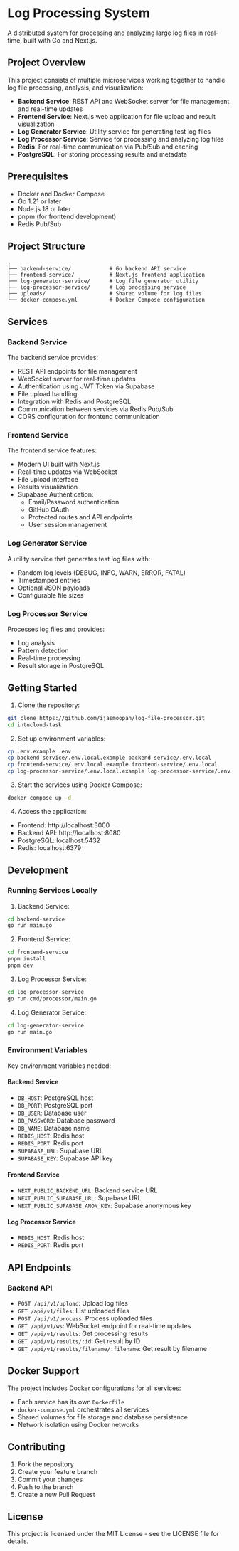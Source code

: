 # Log Processing System

A distributed system for processing and analyzing large log files in real-time, built with Go and Next.js.

## Project Overview

This project consists of multiple microservices working together to handle log file processing, analysis, and visualization:

- **Backend Service**: REST API and WebSocket server for file management and real-time updates
- **Frontend Service**: Next.js web application for file upload and result visualization
- **Log Generator Service**: Utility service for generating test log files
- **Log Processor Service**: Service for processing and analyzing log files
- **Redis**: For real-time communication via Pub/Sub and caching
- **PostgreSQL**: For storing processing results and metadata

## Prerequisites

- Docker and Docker Compose
- Go 1.21 or later
- Node.js 18 or later
- pnpm (for frontend development)
- Redis Pub/Sub

## Project Structure

```
.
├── backend-service/            # Go backend API service
├── frontend-service/           # Next.js frontend application
├── log-generator-service/      # Log file generator utility
├── log-processor-service/      # Log processing service
├── uploads/                    # Shared volume for log files
└── docker-compose.yml          # Docker Compose configuration
```

## Services

### Backend Service

The backend service provides:
- REST API endpoints for file management
- WebSocket server for real-time updates
- Authentication using JWT Token via Supabase
- File upload handling
- Integration with Redis and PostgreSQL
- Communication between services via Redis Pub/Sub
- CORS configuration for frontend communication

### Frontend Service

The frontend service features:
- Modern UI built with Next.js
- Real-time updates via WebSocket
- File upload interface
- Results visualization
- Supabase Authentication:
  - Email/Password authentication
  - GitHub OAuth
  - Protected routes and API endpoints
  - User session management

### Log Generator Service

A utility service that generates test log files with:
- Random log levels (DEBUG, INFO, WARN, ERROR, FATAL)
- Timestamped entries
- Optional JSON payloads
- Configurable file sizes

### Log Processor Service

Processes log files and provides:
- Log analysis
- Pattern detection
- Real-time processing
- Result storage in PostgreSQL

## Getting Started

1. Clone the repository:
```bash
git clone https://github.com/ijasmoopan/log-file-processor.git
cd intucloud-task
```

2. Set up environment variables:
```bash
cp .env.example .env
cp backend-service/.env.local.example backend-service/.env.local
cp frontend-service/.env.local.example frontend-service/.env.local
cp log-processor-service/.env.local.example log-processor-service/.env.local
```

3. Start the services using Docker Compose:
```bash
docker-compose up -d
```

4. Access the application:
- Frontend: http://localhost:3000
- Backend API: http://localhost:8080
- PostgreSQL: localhost:5432
- Redis: localhost:6379

## Development

### Running Services Locally

1. Backend Service:
```bash
cd backend-service
go run main.go
```

2. Frontend Service:
```bash
cd frontend-service
pnpm install
pnpm dev
```

3. Log Processor Service:
```bash
cd log-processor-service
go run cmd/processor/main.go
```

4. Log Generator Service:
```bash
cd log-generator-service
go run main.go
```

### Environment Variables

Key environment variables needed:

#### Backend Service
- `DB_HOST`: PostgreSQL host
- `DB_PORT`: PostgreSQL port
- `DB_USER`: Database user
- `DB_PASSWORD`: Database password
- `DB_NAME`: Database name
- `REDIS_HOST`: Redis host
- `REDIS_PORT`: Redis port
- `SUPABASE_URL`: Supabase URL
- `SUPABASE_KEY`: Supabase API key

#### Frontend Service
- `NEXT_PUBLIC_BACKEND_URL`: Backend service URL
- `NEXT_PUBLIC_SUPABASE_URL`: Supabase URL
- `NEXT_PUBLIC_SUPABASE_ANON_KEY`: Supabase anonymous key

#### Log Processor Service
- `REDIS_HOST`: Redis host
- `REDIS_PORT`: Redis port

## API Endpoints

### Backend API

- `POST /api/v1/upload`: Upload log files
- `GET /api/v1/files`: List uploaded files
- `POST /api/v1/process`: Process uploaded files
- `GET /api/v1/ws`: WebSocket endpoint for real-time updates
- `GET /api/v1/results`: Get processing results
- `GET /api/v1/results/:id`: Get result by ID
- `GET /api/v1/results/filename/:filename`: Get result by filename

## Docker Support

The project includes Docker configurations for all services:

- Each service has its own `Dockerfile`
- `docker-compose.yml` orchestrates all services
- Shared volumes for file storage and database persistence
- Network isolation using Docker networks

## Contributing

1. Fork the repository
2. Create your feature branch
3. Commit your changes
4. Push to the branch
5. Create a new Pull Request

## License

This project is licensed under the MIT License - see the LICENSE file for details. 
